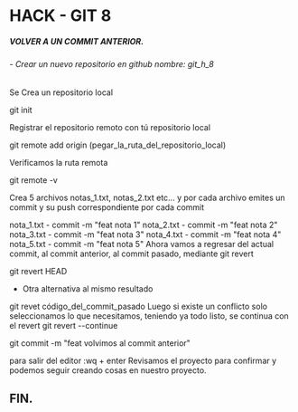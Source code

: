 # HACK - GIT 8 

##### VOLVER A UN COMMIT ANTERIOR.


###### - Crear un nuevo repositorio en github nombre: git_h_8

 Se Crea un repositorio local

git init

Registrar el repositorio remoto con tú repositorio local

git remote add origin (pegar_la_ruta_del_repositorio_local)

Verificamos la ruta remota

git remote -v

Crea 5 archivos notas_1.txt, notas_2.txt etc... y por cada archivo emites un commit y su push correspondiente por cada commit

nota_1.txt - commit -m "feat nota 1"
nota_2.txt - commit -m "feat nota 2"
nota_3.txt - commit -m "feat nota 3"
nota_4.txt - commit -m "feat nota 4"
nota_5.txt - commit -m "feat nota 5"
Ahora vamos a regresar del actual commit, al commit anterior, al commit pasado, mediante git revert

git revert HEAD

+ Otra alternativa al mismo resultado

git revet código_del_commit_pasado
Luego si existe un conflicto solo seleccionamos lo que necesitamos, teniendo ya todo listo, se continua con el revert
git revert --continue

git commit -m "feat volvimos al commit anterior"

para salir del editor :wq + enter
Revisamos el proyecto para confirmar y podemos seguir creando cosas en nuestro proyecto.
##  FIN.



